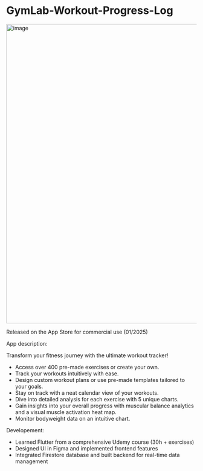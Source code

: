 # GymLab-Workout-Progress-Log

<img width="791" alt="image" src="https://github.com/user-attachments/assets/25a48e75-4634-4fac-81b6-f29377851391" />

Released on the App Store for commercial use (01/2025)

App description:

Transform your fitness journey with the ultimate workout tracker! 
- Access over 400 pre-made exercises or create your own. 
- Track your workouts intuitively with ease.
- Design custom workout plans or use pre-made templates tailored to your goals.
- Stay on track with a neat calendar view of your workouts.
- Dive into detailed analysis for each exercise with 5 unique charts.
- Gain insights into your overall progress with muscular balance analytics and a visual muscle activation heat map.
- Monitor bodyweight data on an intuitive chart.

Developement:

- Learned Flutter from a comprehensive Udemy course (30h + exercises)
- Designed UI in Figma and implemented frontend features
- Integrated Firestore database and built backend for real-time data management
